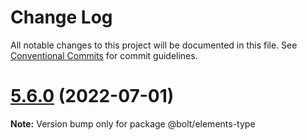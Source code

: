 # Change Log

All notable changes to this project will be documented in this file.
See [Conventional Commits](https://conventionalcommits.org) for commit guidelines.

# [5.6.0](https://github.com/bolt-design-system/bolt/tree/master/packages/elements/bolt-type/compare/v5.5.0...v5.6.0) (2022-07-01)

**Note:** Version bump only for package @bolt/elements-type
